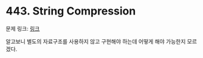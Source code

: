 # 443. String Compression

문제 링크: [링크](https://leetcode.com/problems/string-compression/description/)

알고보니 별도의 자료구조를 사용하지 않고 구현해야 하는데 어떻게 해야 가능한지 모르겠다.